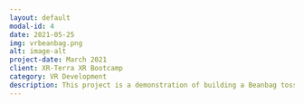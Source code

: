 ```yaml
---
layout: default
modal-id: 4
date: 2021-05-25
img: vrbeanbag.png
alt: image-alt
project-date: March 2021
client: XR-Terra XR Bootcamp
category: VR Development
description: This project is a demonstration of building a Beanbag toss (cornholl game) in VR. This game was created for the Oculus Quest2 Headset but was tested on the HTC Vive Cosmos Elite as well.
---
```

